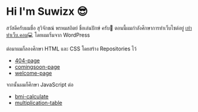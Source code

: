 # Hi I'm Suwizx 😎
สวัสดีครับผมชื่อ สุวิจักขณ์ พรหมสถิตย์ ชื่อเล่นปักษ์ ครับ💫
ตอนนี้ผมกำลังศึกษาการทำเว็บไซต์อยู่ [เทำทำเว็บ.คอม](https://lnwtumweb.com)💻 โดยผมเริ่มจาก WordPress 

ต่อมาผมก็ลองศึกษา HTML และ CSS โดยสร้าง Repositories ไว้
 - [404-page](https://github.com/suwizx/404-page)
 - [comingsoon-page](https://github.com/suwizx/comingsoon-page)
 - [welcome-page](https://github.com/suwizx/welcome-page)

จากนั้นผมก็ศึกษา JavaScript ต่อ 
 - [bmi-calculate](https://github.com/suwizx/bmi-calculate)
 - [multiplication-table](https://github.com/suwizx/multiplication-table)
